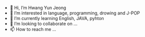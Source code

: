 - 👋 Hi, I’m Hwang Yun Jeong
- 👀 I’m interested in language, programming, drowing and J-POP
- 🌱 I’m currently learning English, JAVA, pyhton
- 💞️ I’m looking to collaborate on ...
- 📫 How to reach me ...

<!---
HYJ2262/HYJ2262 is a ✨ special ✨ repository because its `README.md` (this file) appears on your GitHub profile.
You can click the Preview link to take a look at your changes.
--->
